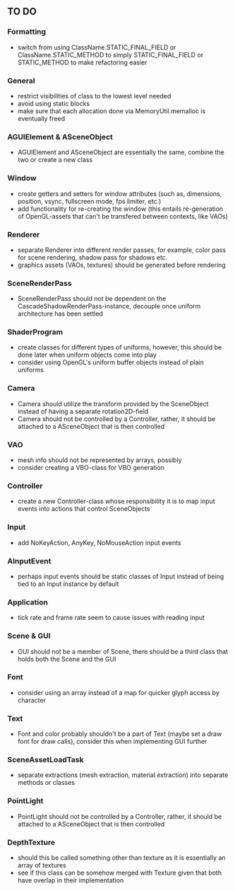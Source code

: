 ## TO DO

### Formatting
- switch from using ClassName.STATIC_FINAL_FIELD or ClassName.STATIC_METHOD to simply STATIC_FINAL_FIELD or STATIC_METHOD to make refactoring easier

### General
- restrict visibilities of class to the lowest level needed
- avoid using static blocks
- make sure that each allocation done via MemoryUtil.memalloc is eventually freed 

### AGUIElement & ASceneObject
- AGUIElement and ASceneObject are essentially the same, combine the two or create a new class

### Window
- create getters and setters for window attributes (such as, dimensions, position, vsync, fullscreen mode, fps limiter, etc.)
- add functionality for re-creating the window (this entails re-generation of OpenGL-assets that can't be transfered between contexts, like VAOs)

### Renderer
- separate Renderer into different render passes, for example, color pass for scene rendering, shadow pass for shadows etc.
- graphics assets (VAOs, textures) should be generated before rendering

### SceneRenderPass
- SceneRenderPass should not be dependent on the CascadeShadowRenderPass-instance, decouple once uniform architecture has been settled

### ShaderProgram
- create classes for different types of uniforms, however, this should be done later when uniform objects come into play
- consider using OpenGL's uniform buffer objects instead of plain uniforms

### Camera
- Camera should utilize the transform provided by the SceneObject instead of having a separate rotation2D-field
- Camera should not be controlled by a Controller, rather, it should be attached to a ASceneObject that is then controlled

### VAO
- mesh info should not be represented by arrays, possibly
- consider creating a VBO-class for VBO generation

### Controller
- create a new Controller-class whose responsibility it is to map input events into actions that control SceneObjects

### Input
- add NoKeyAction, AnyKey, NoMouseAction input events

### AInputEvent
- perhaps input events should be static classes of Input instead of being tied to an Input instance by default

### Application
- tick rate and frame rate seem to cause issues with reading input

### Scene & GUI
- GUI should not be a member of Scene, there should be a third class that holds both the Scene and the GUI

### Font
- consider using an array instead of a map for quicker glyph access by character

### Text
- Font and color probably shouldn't be a part of Text (maybe set a draw font for draw calls), consider this when implementing GUI further

### SceneAssetLoadTask
- separate extractions (mesh extraction, material extraction) into separate methods or classes

### PointLight
- PointLight should not be controlled by a Controller, rather, it should be attached to a ASceneObject that is then controlled

### DepthTexture
- should this be called something other than texture as it is essentially an array of textures
- see if this class can be somehow merged with Texture given that both have overlap in their implementation
